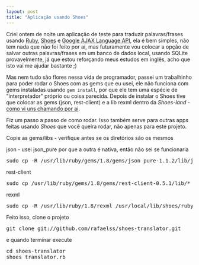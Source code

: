 ```yaml
--- 
layout: post
title: "Aplicação usando Shoes"
---
```

<p>
  Criei ontem de noite um aplicação de teste para traduzir palavras/frases usando <a href="http://www.ruby-lang.org/">Ruby</a>,
  <a href="http://code.whytheluckystiff.net/shoes/">Shoes</a> e <a href="http://code.google.com/apis/ajaxlanguage/">Google <span class="caps">AJAX</span> Language <span class="caps">API</span></a>, ela é bem simples, não tem nada que não foi feito por aí, mas futuramente vou colocar a opção de salvar outras palavras/frases em um banco de dados local, usando SQLite provavelmente, já que estou reforçando meus estudos em inglês, acho que isto vai me ajudar bastante ;)
</p>
<p>
  Mas nem tudo são flores nessa vida de programador, passei um trabalhinho para poder rodar o Shoes com as gems que eu usei, ele não funciona com gems instaladas usando <code>gem install</code>, por que ele tem uma espécie de "interpretador" próprio ou coisa parecida. Depois de instalar o Shoes tive que colocar as gems (json, rest-client) e a lib rexml dentro da <em>Shoes-land</em> - <a href="http://www.nabble.com/Shoes-require-td14568664.html#a14569377">como vi uns chamando por ai</a>.
</p>
<p>Fiz um passo a passo de como rodar. Isso também serve para outras apps feitas usando <em>Shoes</em> que você queira rodar, não apenas para este projeto.</p>
<p>Copie as gems/libs - verifique antes se os diretórios são os mesmos</p>
<p>json - usei json_pure por que a outra é nativa, então não sei se funcionaria</p>

<pre class="sunburst">sudo cp -R /usr/lib/ruby/gems/1.8/gems/json_pure-1.1.2/lib/json* /usr/local/lib/shoes/ruby/lib/
</pre>

<p>rest-client</p>

<pre class="sunburst">sudo cp /usr/lib/ruby/gems/1.8/gems/rest-client-0.5.1/lib/* /usr/local/lib/shoes/ruby/lib/
</pre>

<p>rexml</p>

<pre class="sunburst">sudo cp -R /usr/lib/ruby/1.8/rexml /usr/local/lib/shoes/ruby/lib/
</pre>

<p>Feito isso, clone o projeto</p>

<pre class="sunburst">git clone git://github.com/rafaelss/shoes-translator.git
</pre>

<p>e quando terminar execute</p>

<pre class="sunburst">cd shoes-translator
shoes translator.rb
</pre>